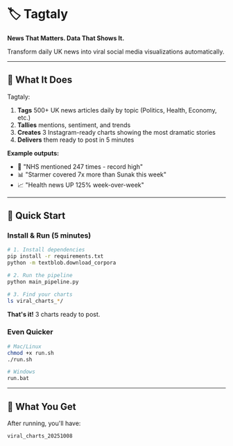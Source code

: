 # 🏷️ Tagtaly

**News That Matters. Data That Shows It.**

Transform daily UK news into viral social media visualizations automatically.

---

## 🎯 What It Does

Tagtaly:
1. **Tags** 500+ UK news articles daily by topic (Politics, Health, Economy, etc.)
2. **Tallies** mentions, sentiment, and trends
3. **Creates** 3 Instagram-ready charts showing the most dramatic stories
4. **Delivers** them ready to post in 5 minutes

**Example outputs:**
- 🚨 "NHS mentioned 247 times - record high"
- 📊 "Starmer covered 7x more than Sunak this week"
- 📈 "Health news UP 125% week-over-week"

---

## 🚀 Quick Start

### Install & Run (5 minutes)

```bash
# 1. Install dependencies
pip install -r requirements.txt
python -m textblob.download_corpora

# 2. Run the pipeline
python main_pipeline.py

# 3. Find your charts
ls viral_charts_*/
```

**That's it!** 3 charts ready to post.

### Even Quicker

```bash
# Mac/Linux
chmod +x run.sh
./run.sh

# Windows
run.bat
```

---

## 📁 What You Get

After running, you'll have:

```
viral_charts_20251008

